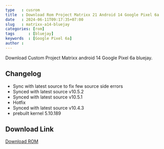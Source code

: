 ```yaml
---
type   : cusrom
title  : Download Rom Project Matrixx 21 Android 14 Google Pixel 6a
date   : 2024-06-11T09:17:35+07:00
slug   : matrixx-a14-bluejay
categories: [rom]
tags      : [bluejay]
keywords  : [Google Pixel 6a]
author : 
---
```


Download Custom Project Matrixx android 14 Google Pixel 6a bluejay.

## Changelog
- Sync with latest source to fix few source side errors
- Synced with latest source v10.5.2
- Synced with latest source v10.5.1
- Hotfix
- Synced with latest source v10.4.3
- prebuilt kernel 5.10.189

## Download Link
[Download ROM](https://sourceforge.net/projects/projectmatrixx/files/Android-14/bluejay/)
